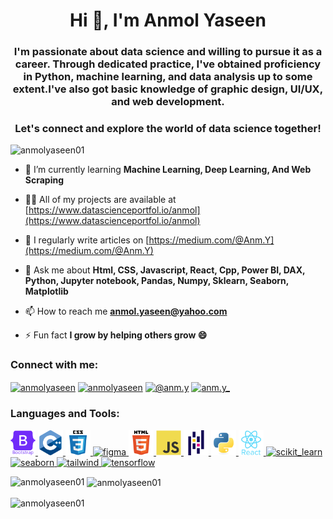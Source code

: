 <h1 align="center">Hi 👋, I'm Anmol Yaseen</h1>
<h3 align="center">I'm passionate about data science and willing to pursue it as a career. Through dedicated practice, I've obtained proficiency in Python, machine learning, and data analysis up to some extent.I've also got basic knowledge of graphic design, UI/UX, and web development.</h3>


<h3 align="center"> Let's connect and explore the world of data science together! </h3>

<p align="left"> <img src="https://komarev.com/ghpvc/?username=anmolyaseen01&label=Profile%20views&color=0e75b6&style=flat" alt="anmolyaseen01" /> </p>

- 🌱 I’m currently learning **Machine Learning, Deep Learning, And Web Scraping**

- 👨‍💻 All of my projects are available at [https://www.datascienceportfol.io/anmol](https://www.datascienceportfol.io/anmol)

- 📝 I regularly write articles on [https://medium.com/@Anm.Y](https://medium.com/@Anm.Y)

- 💬 Ask me about **Html, CSS, Javascript, React, Cpp, Power BI, DAX, Python, Jupyter notebook, Pandas, Numpy, Sklearn, Seaborn, Matplotlib**

- 📫 How to reach me **anmol.yaseen@yahoo.com**

- ⚡ Fun fact **I grow by helping others grow 😄**

<h3 align="left">Connect with me:</h3>
<p align="left">
<a href="https://linkedin.com/in/anmolyaseen" target="blank"><img align="center" src="https://raw.githubusercontent.com/rahuldkjain/github-profile-readme-generator/master/src/images/icons/Social/linked-in-alt.svg" alt="anmolyaseen" height="30" width="40" /></a>
<a href="https://kaggle.com/anmolyaseen" target="blank"><img align="center" src="https://raw.githubusercontent.com/rahuldkjain/github-profile-readme-generator/master/src/images/icons/Social/kaggle.svg" alt="anmolyaseen" height="30" width="40" /></a>
<a href="https://medium.com/@anm.y" target="blank"><img align="center" src="https://raw.githubusercontent.com/rahuldkjain/github-profile-readme-generator/master/src/images/icons/Social/medium.svg" alt="@anm.y" height="30" width="40" /></a>
<a href="https://www.youtube.com/c/anm.y_" target="blank"><img align="center" src="https://raw.githubusercontent.com/rahuldkjain/github-profile-readme-generator/master/src/images/icons/Social/youtube.svg" alt="anm.y_" height="30" width="40" /></a>
</p>

<h3 align="left">Languages and Tools:</h3>
<p align="left"> <a href="https://getbootstrap.com" target="_blank" rel="noreferrer"> <img src="https://raw.githubusercontent.com/devicons/devicon/master/icons/bootstrap/bootstrap-plain-wordmark.svg" alt="bootstrap" width="40" height="40"/> </a> <a href="https://www.w3schools.com/cpp/" target="_blank" rel="noreferrer"> <img src="https://raw.githubusercontent.com/devicons/devicon/master/icons/cplusplus/cplusplus-original.svg" alt="cplusplus" width="40" height="40"/> </a> <a href="https://www.w3schools.com/css/" target="_blank" rel="noreferrer"> <img src="https://raw.githubusercontent.com/devicons/devicon/master/icons/css3/css3-original-wordmark.svg" alt="css3" width="40" height="40"/> </a> <a href="https://www.figma.com/" target="_blank" rel="noreferrer"> <img src="https://www.vectorlogo.zone/logos/figma/figma-icon.svg" alt="figma" width="40" height="40"/> </a> <a href="https://www.w3.org/html/" target="_blank" rel="noreferrer"> <img src="https://raw.githubusercontent.com/devicons/devicon/master/icons/html5/html5-original-wordmark.svg" alt="html5" width="40" height="40"/> </a> <a href="https://developer.mozilla.org/en-US/docs/Web/JavaScript" target="_blank" rel="noreferrer"> <img src="https://raw.githubusercontent.com/devicons/devicon/master/icons/javascript/javascript-original.svg" alt="javascript" width="40" height="40"/> </a> <a href="https://pandas.pydata.org/" target="_blank" rel="noreferrer"> <img src="https://raw.githubusercontent.com/devicons/devicon/2ae2a900d2f041da66e950e4d48052658d850630/icons/pandas/pandas-original.svg" alt="pandas" width="40" height="40"/> </a> <a href="https://www.python.org" target="_blank" rel="noreferrer"> <img src="https://raw.githubusercontent.com/devicons/devicon/master/icons/python/python-original.svg" alt="python" width="40" height="40"/> </a> <a href="https://reactjs.org/" target="_blank" rel="noreferrer"> <img src="https://raw.githubusercontent.com/devicons/devicon/master/icons/react/react-original-wordmark.svg" alt="react" width="40" height="40"/> </a> <a href="https://scikit-learn.org/" target="_blank" rel="noreferrer"> <img src="https://upload.wikimedia.org/wikipedia/commons/0/05/Scikit_learn_logo_small.svg" alt="scikit_learn" width="40" height="40"/> </a> <a href="https://seaborn.pydata.org/" target="_blank" rel="noreferrer"> <img src="https://seaborn.pydata.org/_images/logo-mark-lightbg.svg" alt="seaborn" width="40" height="40"/> </a> <a href="https://tailwindcss.com/" target="_blank" rel="noreferrer"> <img src="https://www.vectorlogo.zone/logos/tailwindcss/tailwindcss-icon.svg" alt="tailwind" width="40" height="40"/> </a> <a href="https://www.tensorflow.org" target="_blank" rel="noreferrer"> <img src="https://www.vectorlogo.zone/logos/tensorflow/tensorflow-icon.svg" alt="tensorflow" width="40" height="40"/> </a> </p>

<p><img align="left" src="https://github-readme-stats.vercel.app/api/top-langs?username=anmolyaseen01&show_icons=true&locale=en&layout=compact" alt="anmolyaseen01" /></p>

<p>&nbsp;<img align="center" src="https://github-readme-stats.vercel.app/api?username=anmolyaseen01&show_icons=true&locale=en" alt="anmolyaseen01" /></p>

<p><img align="center" src="https://github-readme-streak-stats.herokuapp.com/?user=anmolyaseen01&" alt="anmolyaseen01" /></p>
